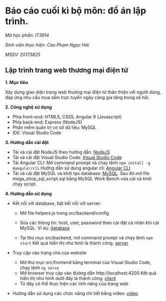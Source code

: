 # Báo cáo cuối kì bộ môn: đồ án lập trình. 

*Mã học phần: IT3914*

*Sinh viên thực hiện: Cao Phạm Ngọc Hải*

*MSSV: 20173825*

## Lập trình trang web thương mại điện tử

**1. Mục tiêu**

Xây dựng giao diện trang web thương mại điện tử thân thiện với người dùng, đáp ứng nhu cầu mua sắm trực tuyến ngày càng gia tăng trong xã hội.

**2. Công nghệ sử dụng**

- Phía front-end: HTML5, CSS5, Angular 9 (Javascript)
- Phía back-end: Express (NodeJS)
- Phần mềm quản trị cơ sở dữ liệu: MySQL
- IDE: Visual Studio Code

**3. Hướng dẫn cài đặt**

- Tải và cài đặt NodeJS theo hướng dẫn: [NodeJS](https://o7planning.org/vi/11921/huong-dan-cai-dat-nodejs-tren-windows)
- Tải và cài đặt Visual Studio Code: [Visual Studio Code](https://techtalk.vn/blog/posts/huong-dan-tai-cai-dat-va-su-dung-visual-studio-2019)
- Tải Angular CLI: Mở command prompt và chạy lệnh
`npm install -g @angular/cli` 
Hướng dẫn sử dụng angular cli: [Angular CLI](https://cli.angular.io/)
- Tải và cài đặt MySQL và khởi tạo database: [MySQL](https://o7planning.org/vi/10221/huong-dan-cai-dat-va-cau-hinh-mysql-community). Sau đó mở file mega_shop_sql_script.sql bằng MySQL Work Bench vừa cài và khởi chạy script.

**4. Hướng dẫn sử dụng**

- Kết nối với database, bật kết nối với server: 
	+ Mở file helpers.js trong src/backend/config
	+ Sửa các thông tin: host, user, password theo cài đặt cá nhân khi cài MySQL. Ví dụ:
		[database](media/database.png)
 
			 
	+ Tại thư mục src/backend, mở command prompt và chạy lệnh
`npm start`
	Kết quả hiển thị như hình là thành công.
		[server](media/server-running.png)

- Truy cập vào trang chủ của website 
	+ Mở thư mục src/frontend bằng terminal của Visual Studio Code, chạy lệnh `ng serve` 
	+ Mở browser truy cập vào đường dẫn http://localhost:4200
	Kết quả hiển thị như hình dưới đây là thành công.
		[client](media/website-running.png)
	+ Từ đây có thể thực hiện các tính năng của trang web

- Hướng dẫn sử dụng các chức năng chi tiết bằng video: [video](media/video.mp4)